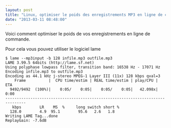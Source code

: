 ```yaml
---
layout: post
title: "Linux, optimiser le poids des enregistrements MP3 en ligne de commande"
date: "2013-03-11 08:48:00"
---
```

Voici comment optimiser le poids de vos enregistrements en ligne de commande.

Pour cela vous pouvez utiliser le logiciel lame


```
$ lame --mp3input -b 128 infile.mp3 outfile.mp3
LAME 3.99.5 64bits (http://lame.sf.net)
Using polyphase lowpass filter, transition band: 16538 Hz - 17071 Hz
Encoding infile.mp3 to outfile.mp3
Encoding as 44.1 kHz j-stereo MPEG-1 Layer III (11x) 128 kbps qval=3
    Frame          |  CPU time/estim | REAL time/estim | play/CPU |    ETA 
  9492/9492  (100%)|    0:05/    0:05|    0:05/    0:05|   42.098x|    0:00 
-------------------------------------------------------------------------------
   kbps        LR    MS  %     long switch short %
  128.0        4.9  95.1        95.6   2.6   1.8
Writing LAME Tag...done
ReplayGain: -7.6dB
```

<div style="height: 0; overflow: hidden;">lame 128 encodage mp3 poids réduire réduction</div>
